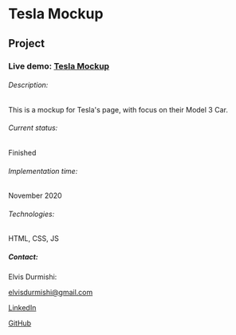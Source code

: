 # Tesla Mockup

## Project

### Live demo: [Tesla Mockup](https://elvisdurmishi.github.io/tesla-mockup)

###### Description:

This is a mockup for Tesla's page, with focus on their Model 3 Car.

###### Current status:

Finished

###### Implementation time:

November 2020

###### Technologies:

HTML, CSS, JS

##### Contact:

Elvis Durmishi:

[elvisdurmishi@gmail.com](mailto:elvisdurmishi@gmail.com)

[LinkedIn](https://www.linkedin.com/in/elvis-durmishi-0846241b3/)

[GitHub](https://github.com/elvisdurmishi)